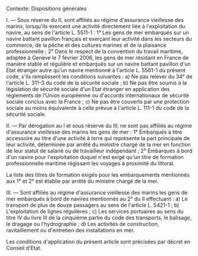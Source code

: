 Contexte: Dispositions générales

I. — Sous réserve du II, sont affiliés au régime d'assurance vieillesse des marins, lorsqu'ils exercent une activité directement liée à l'exploitation du navire, au sens de l'article L. 5511-1 : 1° Les gens de mer embarqués sur un navire battant pavillon français et exerçant leur activité dans les secteurs du commerce, de la pêche et des cultures marines et de la plaisance professionnelle ; 2° Dans le respect de la convention du travail maritime, adoptée à Genève le 7 février 2006, les gens de mer résidant en France de manière stable et régulière et embarqués sur un navire battant pavillon d'un Etat étranger autre qu'un navire mentionné à l'article L. 5561-1 du présent code, s'ils remplissent les conditions suivantes : a) Ne pas relever du 34° de l'article L. 311-3 du code de la sécurité sociale ; b) Ne pas être soumis à la législation de sécurité sociale d'un Etat étranger en application des règlements de l'Union européenne ou d'accords internationaux de sécurité sociale conclus avec la France ; c) Ne pas être couverts par une protection sociale au moins équivalente à celle prévue à l'article L. 111-1 du code de la sécurité sociale.

II. — Par dérogation au I et sous réserve du III, ne sont pas affiliés au régime d'assurance vieillesse des marins les gens de mer : 1° Embarqués à titre accessoire au titre d'une activité à terre qui représente la part principale de leur activité, déterminée par arrêté du ministre chargé de la mer en fonction de leur statut de salarié ou de travailleur indépendant ; 2° Embarqués à bord d'un navire pour l'exploitation duquel n'est exigé qu'un titre de formation professionnelle maritime régissant les voyages à proximité du littoral.

La liste des titres de formation exigés pour les embarquements mentionnés aux 1° et 2° est établie par arrêté du ministre chargé de la mer.

III. — Sont affiliés au régime d'assurance vieillesse des marins les gens de mer embarqués à bord de navires mentionnés au 2° du II effectuant : a) Le transport de plus de douze passagers au sens de l'article L. 5421-1 ; b) L'exploitation de lignes régulières ; c) Les services portuaires au sens du titre IV du livre III de la cinquième partie du code des transports, le balisage, le dragage ou l'hydrographie ; d) Les activités de construction, ravitaillement ou d'entretien des installations en mer.

Les conditions d'application du présent article sont précisées par décret en Conseil d'Etat.